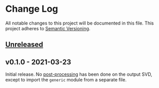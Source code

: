 # Change Log

All notable changes to this project will be documented in this file.
This project adheres to [Semantic Versioning](http://semver.org/).

## [Unreleased]

## v0.1.0 - 2021-03-23

Initial release. No [post-processing](https://github.com/pftbest/msp430_svd#patching)
has been done on the output SVD, except to import the `generic` module from
a separate file.

[Unreleased]: https://github.com/cr1901/msp430f5529/compare/v0.1.0...HEAD
